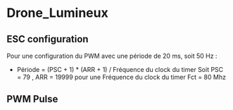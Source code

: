# Drone_Lumineux

## ESC configuration

Pour une configuration du PWM avec une période de 20 ms, soit 50 Hz :

- Période = (PSC + 1) * (ARR + 1) / Fréquence du clock du timer
Soit PSC = 79 , ARR = 19999 pour une Fréquence du clock du timer Fct = 80 Mhz

## PWM Pulse




